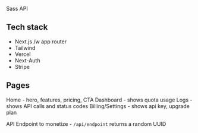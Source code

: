 Sass API

## Tech stack

- Next.js /w app router
- Tailwind
- Vercel
- Next-Auth
- Stripe

## Pages

Home - hero, features, pricing, CTA
Dashboard - shows quota usage
Logs - shows API calls and status codes
Billing/Settings - shows api key, upgrade plan

API Endpoint to monetize - `/api/endpoint` returns a random UUID
